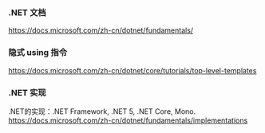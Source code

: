 ### .NET 文档
https://docs.microsoft.com/zh-cn/dotnet/fundamentals/

### 隐式 using 指令
https://docs.microsoft.com/zh-cn/dotnet/core/tutorials/top-level-templates


### .NET 实现
.NET的实现：.NET Framework, .NET 5, .NET Core, Mono.
https://docs.microsoft.com/zh-cn/dotnet/fundamentals/implementations
